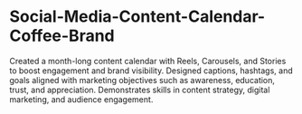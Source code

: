 # Social-Media-Content-Calendar-Coffee-Brand
Created a month-long content calendar with Reels, Carousels, and Stories to boost engagement and brand visibility. Designed captions, hashtags, and goals aligned with marketing objectives such as awareness, education, trust, and appreciation. Demonstrates skills in content strategy, digital marketing, and audience engagement.
